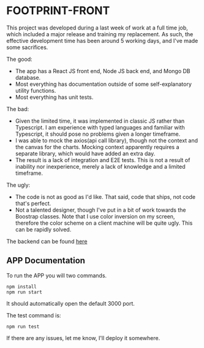 # FOOTPRINT-FRONT

This project was developed during a last week of work at a full time job, which included a major release and training my replacement.
As such, the effective development time has been around 5 working days, and I've made some sacrifices.


The good:

- The app has a React JS front end, Node JS back end, and Mongo DB database.
- Most everything has documentation outside of some self-explanatory utility functions.
- Most everything has unit tests.

The bad:
- Given the limited time, it was implemented in classic JS rather than Typescript. I am experience with typed languages and familiar with Typescript, it should pose no problems given a longer timeframe.
- I was able to mock the axios(api call library), though not the context and the canvas for the charts. Mocking context apparently requires a separate library, which would have added an extra day.
- The result is a lack of integration and E2E tests. This is not a result of inability nor inexperience, merely a lack of knowledge and a limited timeframe.

The ugly:
- The code is not as good as I'd like. That said, code that ships, not code that's perfect.
- Not a talented designer, though I've put in a bit of work towards the Boostrap classes. Note that I use color inversion on my screen, therefore the color scheme on a client machine will be quite ugly. This can be rapidly solved.

The backend can be found [here](https://github.com/vectorkt/tt-chkmrx-back)

## APP Documentation

To run the APP you will two commands.

```
npm install
npm run start
```

It should automatically open the default 3000 port.

The test command is:

```
npm run test
```

If there are any issues, let me know, I'll deploy it somewhere.
